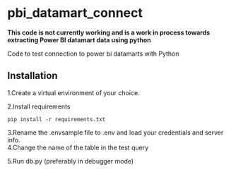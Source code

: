 # pbi_datamart_connect
__This code is not currently working and is a work in process towards extracting Power BI datamart data using python__

Code to test connection to power bi datamarts with Python 


## Installation

1.Create a virtual environment of your choice.

2.Install requirements

`pip install -r requirements.txt`

3.Rename the .envsample file to .env and load your credentials and server info.  
4.Change the name of the table in the test query

5.Run db.py (preferably in debugger mode)
